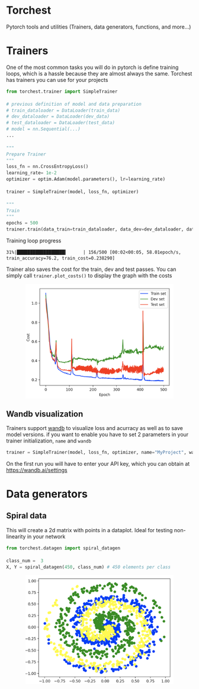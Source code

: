 # Torchest
Pytorch tools and utilities (Trainers, data generators, functions, and more...)

# Trainers

One of the most common tasks you will do in pytorch is define training loops, which is a hassle because they are almost always the same. Torchest has trainers you can use for your projects

```python
from torchest.trainer import SimpleTrainer

# previous definition of model and data preparation
# train_dataloader = DataLoader(train_data)
# dev_dataloader = DataLoader(dev_data)
# test_dataloader = DataLoader(test_data)
# model = nn.Sequential(...)
...

"""
Prepare Trainer
"""
loss_fn = nn.CrossEntropyLoss()
learning_rate= 1e-2
optimizer = optim.Adam(model.parameters(), lr=learning_rate)

trainer = SimpleTrainer(model, loss_fn, optimizer)

"""
Train
"""
epochs = 500
trainer.train(data_train=train_dataloader, data_dev=dev_dataloader, data_test=test_dataloader, epochs=epochs)
```

Training loop progress

```
31%|██████████████████▍      | 156/500 [00:02<00:05, 58.01epoch/s, train_accuracy=76.2, train_cost=0.238290]
```

Trainer also saves the cost for the train, dev and test passes. You can simply call `trainer.plot_costs()` to display the graph with the costs

<img src="readme_images/trainer_costs.png" alt="Trainer costs" style="width: 400px; display:block; margin-left:auto; margin-right:auto"/>


## Wandb visualization

 Trainers support [wandb](https://wandb.ai/) to visualize loss and acurracy as well as to save model versions. if you want to enable you have to set 2 parameters in your trainer initialization, `name` and `wandb`

 ```python
 trainer = SimpleTrainer(model, loss_fn, optimizer, name="MyProject", wandb=True)
 ```

 On the first run you will have to enter your API key, which you can obtain at https://wandb.ai/settings

# Data generators

## Spiral data

This will create a 2d matrix with points in a dataplot. Ideal for testing non-linearity in your network

```python
from torchest.datagen import spiral_datagen

class_num =  3
X, Y = spiral_datagen(450, class_num) # 450 elements per class
```

<img src="readme_images/spiral_2d.png" alt="Spiral data screenshot" style="width: 400px; display:block; margin-left:auto; margin-right:auto"/>
